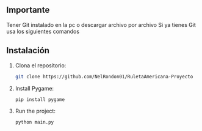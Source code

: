 ## Importante
Tener Git instalado en la pc o descargar archivo por archivo
Si ya tienes Git usa los siguientes comandos

## Instalación
1. Clona el repositorio:
   ```bash
   git clone https://github.com/NelRondon01/RuletaAmericana-Proyecto
   ```
2. Install Pygame:
   ```bash
   pip install pygame
   ```

3. Run the project:
   ```bash
   python main.py
   ```